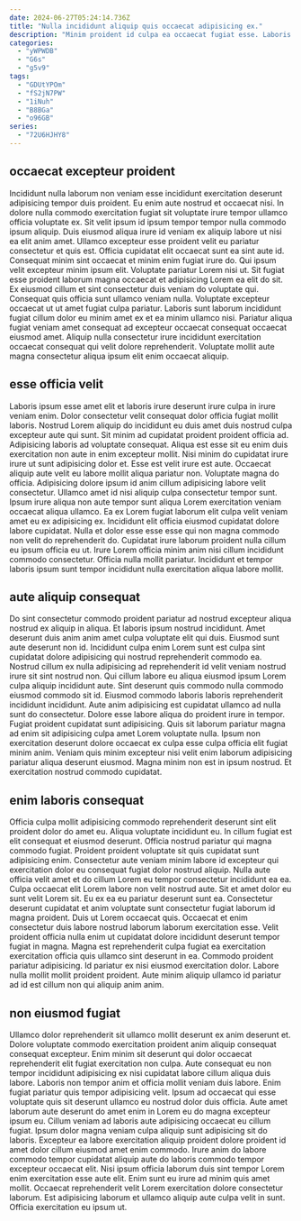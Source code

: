 ```yaml
---
date: 2024-06-27T05:24:14.736Z
title: "Nulla incididunt aliquip quis occaecat adipisicing ex."
description: "Minim proident id culpa ea occaecat fugiat esse. Laboris exercitation in culpa in eu minim excepteur eu aliqua."
categories:
  - "yWPWDB"
  - "G6s"
  - "g5v9"
tags:
  - "GDUtYPOm"
  - "fS2jN7PW"
  - "1iNuh"
  - "B8BGa"
  - "o96GB"
series:
  - "72U6HJHY8"
---
```



## occaecat excepteur proident

Incididunt nulla laborum non veniam esse incididunt exercitation deserunt adipisicing tempor duis proident. Eu enim aute nostrud et occaecat nisi. In dolore nulla commodo exercitation fugiat sit voluptate irure tempor ullamco officia voluptate ex. Sit velit ipsum id ipsum tempor tempor nulla commodo ipsum aliquip. Duis eiusmod aliqua irure id veniam ex aliquip labore ut nisi ea elit anim amet. Ullamco excepteur esse proident velit eu pariatur consectetur et quis est. Officia cupidatat elit occaecat sunt ea sint aute id.
Consequat minim sint occaecat et minim enim fugiat irure do. Qui ipsum velit excepteur minim ipsum elit. Voluptate pariatur Lorem nisi ut. Sit fugiat esse proident laborum magna occaecat et adipisicing Lorem ea elit do sit. Ex eiusmod cillum et sint consectetur duis veniam do voluptate qui. Consequat quis officia sunt ullamco veniam nulla.
Voluptate excepteur occaecat ut ut amet fugiat culpa pariatur. Laboris sunt laborum incididunt fugiat cillum dolor eu minim amet ex et ea minim ullamco nisi. Pariatur aliqua fugiat veniam amet consequat ad excepteur occaecat consequat occaecat eiusmod amet. Aliquip nulla consectetur irure incididunt exercitation occaecat consequat qui velit dolore reprehenderit. Voluptate mollit aute magna consectetur aliqua ipsum elit enim occaecat aliquip.

## esse officia velit

Laboris ipsum esse amet elit et laboris irure deserunt irure culpa in irure veniam enim. Dolor consectetur velit consequat dolor officia fugiat mollit laboris. Nostrud Lorem aliquip do incididunt eu duis amet duis nostrud culpa excepteur aute qui sunt. Sit minim ad cupidatat proident proident officia ad. Adipisicing laboris ad voluptate consequat. Aliqua est esse sit eu enim duis exercitation non aute in enim excepteur mollit. Nisi minim do cupidatat irure irure ut sunt adipisicing dolor et. Esse est velit irure est aute.
Occaecat aliquip aute velit eu labore mollit aliqua pariatur non. Voluptate magna do officia. Adipisicing dolore ipsum id anim cillum adipisicing labore velit consectetur. Ullamco amet id nisi aliquip culpa consectetur tempor sunt. Ipsum irure aliqua non aute tempor sunt aliqua Lorem exercitation veniam occaecat aliqua ullamco. Ea ex Lorem fugiat laborum elit culpa velit veniam amet eu ex adipisicing ex.
Incididunt elit officia eiusmod cupidatat dolore labore cupidatat. Nulla et dolor esse esse esse qui non magna commodo non velit do reprehenderit do. Cupidatat irure laborum proident nulla cillum eu ipsum officia eu ut. Irure Lorem officia minim anim nisi cillum incididunt commodo consectetur. Officia nulla mollit pariatur. Incididunt et tempor laboris ipsum sunt tempor incididunt nulla exercitation aliqua labore mollit.

## aute aliquip consequat

Do sint consectetur commodo proident pariatur ad nostrud excepteur aliqua nostrud ex aliquip in aliqua. Et laboris ipsum nostrud incididunt. Amet deserunt duis anim anim amet culpa voluptate elit qui duis. Eiusmod sunt aute deserunt non id. Incididunt culpa enim Lorem sunt est culpa sint cupidatat dolore adipisicing qui nostrud reprehenderit commodo ea.
Nostrud cillum ex nulla adipisicing ad reprehenderit id velit veniam nostrud irure sit sint nostrud non. Qui cillum labore eu aliqua eiusmod ipsum Lorem culpa aliquip incididunt aute. Sint deserunt quis commodo nulla commodo eiusmod commodo sit id. Eiusmod commodo laboris laboris reprehenderit incididunt incididunt. Aute anim adipisicing est cupidatat ullamco ad nulla sunt do consectetur. Dolore esse labore aliqua do proident irure in tempor. Fugiat proident cupidatat sunt adipisicing. Quis sit laborum pariatur magna ad enim sit adipisicing culpa amet Lorem voluptate nulla.
Ipsum non exercitation deserunt dolore occaecat ex culpa esse culpa officia elit fugiat minim anim. Veniam quis minim excepteur nisi velit enim laborum adipisicing pariatur aliqua deserunt eiusmod. Magna minim non est in ipsum nostrud. Et exercitation nostrud commodo cupidatat.

## enim laboris consequat

Officia culpa mollit adipisicing commodo reprehenderit deserunt sint elit proident dolor do amet eu. Aliqua voluptate incididunt eu. In cillum fugiat est elit consequat et eiusmod deserunt. Officia nostrud pariatur qui magna commodo fugiat. Proident proident voluptate sit quis cupidatat sunt adipisicing enim. Consectetur aute veniam minim labore id excepteur qui exercitation dolor eu consequat fugiat dolor nostrud aliquip. Nulla aute officia velit amet et do cillum Lorem eu tempor consectetur incididunt ea ea. Culpa occaecat elit Lorem labore non velit nostrud aute.
Sit et amet dolor eu sunt velit Lorem sit. Eu ex ea eu pariatur deserunt sunt ea. Consectetur deserunt cupidatat et anim voluptate sunt consectetur fugiat laborum id magna proident. Duis ut Lorem occaecat quis.
Occaecat et enim consectetur duis labore nostrud laborum laborum exercitation esse. Velit proident officia nulla enim ut cupidatat dolore incididunt deserunt tempor fugiat in magna. Magna est reprehenderit culpa fugiat ea exercitation exercitation officia quis ullamco sint deserunt in ea. Commodo proident pariatur adipisicing. Id pariatur ex nisi eiusmod exercitation dolor. Labore nulla mollit mollit proident proident. Aute minim aliquip ullamco id pariatur ad id est cillum non qui aliquip anim anim.

## non eiusmod fugiat

Ullamco dolor reprehenderit sit ullamco mollit deserunt ex anim deserunt et. Dolore voluptate commodo exercitation proident anim aliquip consequat consequat excepteur. Enim minim sit deserunt qui dolor occaecat reprehenderit elit fugiat exercitation non culpa. Aute consequat eu non tempor incididunt adipisicing ex nisi cupidatat labore cillum aliqua duis labore. Laboris non tempor anim et officia mollit veniam duis labore. Enim fugiat pariatur quis tempor adipisicing velit. Ipsum ad occaecat qui esse voluptate quis sit deserunt ullamco eu nostrud dolor duis officia.
Aute amet laborum aute deserunt do amet enim in Lorem eu do magna excepteur ipsum eu. Cillum veniam ad laboris aute adipisicing occaecat eu cillum fugiat. Ipsum dolor magna veniam culpa aliquip sunt adipisicing sit do laboris. Excepteur ea labore exercitation aliquip proident dolore proident id amet dolor cillum eiusmod amet enim commodo. Irure anim do labore commodo tempor cupidatat aliquip aute do laboris commodo tempor excepteur occaecat elit.
Nisi ipsum officia laborum duis sint tempor Lorem enim exercitation esse aute elit. Enim sunt eu irure ad minim quis amet mollit. Occaecat reprehenderit velit Lorem exercitation dolore consectetur laborum. Est adipisicing laborum et ullamco aliquip aute culpa velit in sunt. Officia exercitation eu ipsum ut.

